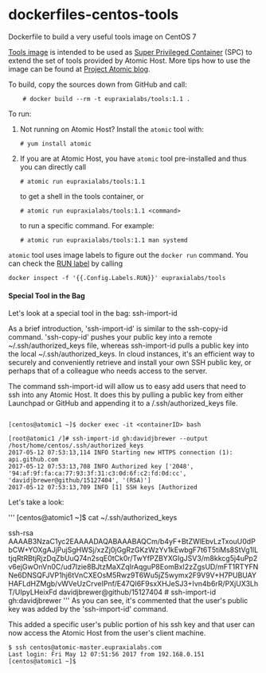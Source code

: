 dockerfiles-centos-tools
========================

Dockerfile to build a very useful tools image on CentOS 7

[Tools image](http://developerblog.redhat.com/2015/03/11/introducing-the-rhel-container-for-rhel-atomic-host/) is intended to be used as [Super Privileged Container](http://developerblog.redhat.com/2014/11/06/introducing-a-super-privileged-container-concept/) (SPC) to extend the set of tools provided by Atomic Host. More tips how to use the image can be found at [Project Atomic blog](http://www.projectatomic.io/blog/2015/09/introducing-the-fedora-tools-image-for-fedora-atomic-host/).

To build, copy the sources down from GitHub and call:


```
    # docker build --rm -t eupraxialabs/tools:1.1 .
```

To run:

1. Not running on Atomic Host? Install the `atomic` tool with:
   ```
   # yum install atomic
   ```
2. If you are at Atomic Host, you have `atomic` tool pre-installed and thus you can directly call

   ```
   # atomic run eupraxialabs/tools:1.1
   ```

   to get a shell in the tools container, or

   ```
   # atomic run eupraxialabs/tools:1.1 <command>
   ```

   to run a specific command. For example:

   ```
   # atomic run eupraxialabs/tools:1.1 man systemd
   ```

`atomic` tool uses image labels to figure out the `docker run` command. You can check the [RUN label](https://github.com/projectatomic/atomic/blob/master/docs/atomic-run.1.md) by calling

```
docker inspect -f '{{.Config.Labels.RUN}}' eupraxialabs/tools
```
#### Special Tool in the Bag

Let's look at a special tool in the bag: ssh-import-id

As a brief introduction, 'ssh-import-id' is similar to the ssh-copy-id command.  'ssh-copy-id' pushes your public key into a remote ~/.ssh/authorized_keys file, whereas ssh-import-id pulls a public key into the local ~/.ssh/authorized_keys.  In cloud instances, it's an efficient way to securely and conveniently retrieve and install your own SSH public key, or perhaps that of a colleague who needs access to the server.

The command ssh-import-id will allow us to easy add users that need to ssh into any Atomic Host. It does this by pulling a public key from either Launchpad or GitHub and appending it to a <user>/.ssh/authorized_keys file.

```

[centos@atomic1 ~]$ docker exec -it <containerID> bash

[root@atomic1 /]# ssh-import-id gh:davidjbrewer --output /host/home/centos/.ssh/authorized_keys
2017-05-12 07:53:13,114 INFO Starting new HTTPS connection (1): api.github.com
2017-05-12 07:53:13,708 INFO Authorized key ['2048', '94:af:9f:fa:ca:77:93:3f:31:c3:0d:6f:c2:fd:0d:cc', 'davidjbrewer@github/15127404', '(RSA)']
2017-05-12 07:53:13,709 INFO [1] SSH keys [Authorized

```
Let's take a look:

'''
[centos@atomic1 ~]$ cat ~/.ssh/authorized_keys

ssh-rsa AAAAB3NzaC1yc2EAAAADAQABAAABAQCm/b4yF+BtZWlEbvLzTxouU0dPbCW+YOXgAJjPujSgHWSj/xzZj0jGgRzGKzWzYv1kEwbgF7t6T5tiMs8StVg1lLtjqRtRBtjRjzDqZbUuQ74n2sqE0tCk0r/TwYfPZBYXGIgJSV3/m8kkcg5j4uPp2v6ejGwOnVn0C/ud7lzie8BJtzMaXZqIrAqguP8EomBxI2zZgsUD/mFT1RTYFNNe6DNSQFJVP1hj6tVnCXEOsM5Rwz9T6Wu5jZ5wymx2F9V9V+H7PUBUAYHAFLdHZMgb/vWVeUzCrveIPnf/E47QI6F9sxXHJeSJ3+Ivn4b6rR/PXjUX3LhT/UIpyLHeixFd davidjbrewer@github/15127404 # ssh-import-id gh:davidjbrewer
'''
As you can see, it's commented that the user's public key was added by the 'ssh-import-id' command.

This added a specific user's public portion of his ssh key and that user can now access the Atomic Host from the user's client machine.


```
$ ssh centos@atomic-master.eupraxialabs.com
Last login: Fri May 12 07:51:56 2017 from 192.168.0.151
[centos@atomic1 ~]$
```
